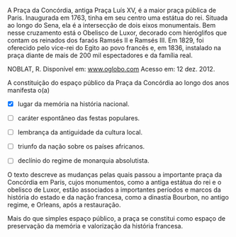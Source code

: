 

A Praça da Concórdia, antiga Praça Luís XV, é a maior praça pública de Paris. Inaugurada em 1763, tinha em seu centro uma estátua do rei. Situada ao longo do Sena, ela é a intersecção de dois eixos monumentais. Bem nesse cruzamento está o Obelisco de Luxor, decorado com hieróglifos que contam os reinados dos faraós Ramsés II e Ramsés III. Em 1829, foi oferecido pelo vice-rei do Egito ao povo francês e, em 1836, instalado na praça diante de mais de 200 mil espectadores e da família real.

NOBLAT, R. Disponível em: www.oglobo.com Acesso em: 12 dez. 2012.

A constituição do espaço público da Praça da Concórdia ao longo dos anos manifesta o(a)



- [x] lugar da memória na história nacional.
- [ ] caráter espontâneo das festas populares.
- [ ] lembrança da antiguidade da cultura local.
- [ ] triunfo da nação sobre os países africanos.
- [ ] declínio do regime de monarquia absolutista.


O texto descreve as mudanças pelas quais passou a importante praça da Concórdia em Paris, cujos monumentos, como a antiga estátua do rei e o obelisco de Luxor, estão associados a importantes períodos e marcos da história do estado e da nação francesa, como a dinastia Bourbon, no antigo regime, e Orleans, após a restauração.

Mais do que simples espaço público, a praça se constitui como espaço de preservação da memória e valorização da história francesa.
